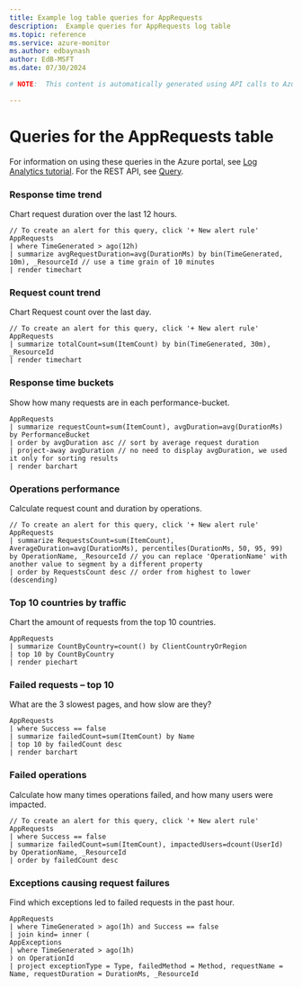 ```yaml
---
title: Example log table queries for AppRequests
description:  Example queries for AppRequests log table
ms.topic: reference
ms.service: azure-monitor
ms.author: edbaynash
author: EdB-MSFT
ms.date: 07/30/2024

# NOTE:  This content is automatically generated using API calls to Azure. Any edits made on these files will be overwritten in the next run of the script. 

---
```


# Queries for the AppRequests table

For information on using these queries in the Azure portal, see [Log Analytics tutorial](/azure/azure-monitor/logs/log-analytics-tutorial). For the REST API, see [Query](/rest/api/loganalytics/query).


### Response time trend  


Chart request duration over the last 12 hours.  

```query
// To create an alert for this query, click '+ New alert rule'
AppRequests
| where TimeGenerated > ago(12h) 
| summarize avgRequestDuration=avg(DurationMs) by bin(TimeGenerated, 10m), _ResourceId // use a time grain of 10 minutes
| render timechart
```



### Request count trend  


Chart Request count over the last day.  

```query
// To create an alert for this query, click '+ New alert rule'
AppRequests
| summarize totalCount=sum(ItemCount) by bin(TimeGenerated, 30m), _ResourceId
| render timechart
```



### Response time buckets  


Show how many requests are in each performance-bucket.  

```query
AppRequests
| summarize requestCount=sum(ItemCount), avgDuration=avg(DurationMs) by PerformanceBucket
| order by avgDuration asc // sort by average request duration
| project-away avgDuration // no need to display avgDuration, we used it only for sorting results
| render barchart
```



### Operations performance  


Calculate request count and duration by operations.  

```query
// To create an alert for this query, click '+ New alert rule'
AppRequests
| summarize RequestsCount=sum(ItemCount), AverageDuration=avg(DurationMs), percentiles(DurationMs, 50, 95, 99) by OperationName, _ResourceId // you can replace 'OperationName' with another value to segment by a different property
| order by RequestsCount desc // order from highest to lower (descending)
```



### Top 10 countries by traffic  


Chart the amount of requests from the top 10 countries.  

```query
AppRequests
| summarize CountByCountry=count() by ClientCountryOrRegion
| top 10 by CountByCountry
| render piechart
```



### Failed requests – top 10  


What are the 3 slowest pages, and how slow are they?  

```query
AppRequests
| where Success == false
| summarize failedCount=sum(ItemCount) by Name
| top 10 by failedCount desc
| render barchart
```



### Failed operations  


Calculate how many times operations failed, and how many users were impacted.  

```query
// To create an alert for this query, click '+ New alert rule'
AppRequests
| where Success == false
| summarize failedCount=sum(ItemCount), impactedUsers=dcount(UserId) by OperationName, _ResourceId
| order by failedCount desc
```



### Exceptions causing request failures  


Find which exceptions led to failed requests in the past hour.  

```query
AppRequests
| where TimeGenerated > ago(1h) and Success == false
| join kind= inner (
AppExceptions
| where TimeGenerated > ago(1h)
) on OperationId
| project exceptionType = Type, failedMethod = Method, requestName = Name, requestDuration = DurationMs, _ResourceId
```

